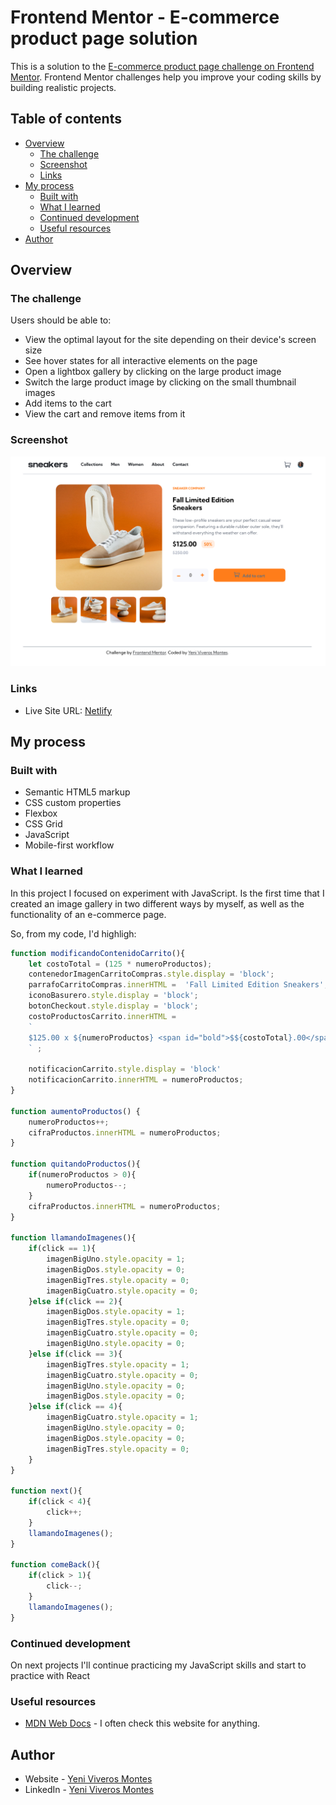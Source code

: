 # Frontend Mentor - E-commerce product page solution

This is a solution to the [E-commerce product page challenge on Frontend Mentor](https://www.frontendmentor.io/challenges/ecommerce-product-page-UPsZ9MJp6). Frontend Mentor challenges help you improve your coding skills by building realistic projects.

## Table of contents

- [Overview](#overview)
  - [The challenge](#the-challenge)
  - [Screenshot](#screenshot)
  - [Links](#links)
- [My process](#my-process)
  - [Built with](#built-with)
  - [What I learned](#what-i-learned)
  - [Continued development](#continued-development)
  - [Useful resources](#useful-resources)
- [Author](#author)


## Overview

### The challenge

Users should be able to:

- View the optimal layout for the site depending on their device's screen size
- See hover states for all interactive elements on the page
- Open a lightbox gallery by clicking on the large product image
- Switch the large product image by clicking on the small thumbnail images
- Add items to the cart
- View the cart and remove items from it

### Screenshot

![Desktop Design](./images/screenshot-desktop.png)


### Links

- Live Site URL: [Netlify](https://project4-ecommerce.netlify.app/)

## My process

### Built with

- Semantic HTML5 markup
- CSS custom properties
- Flexbox
- CSS Grid
- JavaScript
- Mobile-first workflow


### What I learned

In this project I focused on experiment with JavaScript. Is the first time that I created an image gallery in two different ways by myself, as well as the functionality of an e-commerce page.

So, from my code, I'd highligh:
      
```js
function modificandoContenidoCarrito(){
    let costoTotal = (125 * numeroProductos);
    contenedorImagenCarritoCompras.style.display = 'block';
    parrafoCarritoCompras.innerHTML =  'Fall Limited Edition Sneakers';
    iconoBasurero.style.display = 'block';
    botonCheckout.style.display = 'block';
    costoProductosCarrito.innerHTML = 
    `
    $125.00 x ${numeroProductos} <span id="bold">$${costoTotal}.00</span>
    ` ;

    notificacionCarrito.style.display = 'block'
    notificacionCarrito.innerHTML = numeroProductos;
}

function aumentoProductos() {
    numeroProductos++;  
    cifraProductos.innerHTML = numeroProductos;    
}

function quitandoProductos(){
    if(numeroProductos > 0){
        numeroProductos--;
    }
    cifraProductos.innerHTML = numeroProductos;
}

function llamandoImagenes(){
    if(click == 1){  
        imagenBigUno.style.opacity = 1;
        imagenBigDos.style.opacity = 0;
        imagenBigTres.style.opacity = 0;
        imagenBigCuatro.style.opacity = 0;
    }else if(click == 2){
        imagenBigDos.style.opacity = 1;
        imagenBigTres.style.opacity = 0;
        imagenBigCuatro.style.opacity = 0;
        imagenBigUno.style.opacity = 0;
    }else if(click == 3){
        imagenBigTres.style.opacity = 1;
        imagenBigCuatro.style.opacity = 0;
        imagenBigUno.style.opacity = 0;
        imagenBigDos.style.opacity = 0;
    }else if(click == 4){
        imagenBigCuatro.style.opacity = 1;
        imagenBigUno.style.opacity = 0;
        imagenBigDos.style.opacity = 0;
        imagenBigTres.style.opacity = 0;
    }
}

function next(){  
    if(click < 4){
        click++;
    }
    llamandoImagenes(); 
}

function comeBack(){
    if(click > 1){
        click--;
    }
    llamandoImagenes();
}
```

### Continued development

On next projects I'll continue practicing my JavaScript skills and start to practice with React


### Useful resources

- [MDN Web Docs](https://developer.mozilla.org/es/) - I often check this website for anything.

## Author

- Website - [Yeni Viveros Montes](https://curriculum-yvm.netlify.app)
- LinkedIn - [Yeni Viveros Montes](https://www.linkedin.com/in/yeni-viveros-montes)



